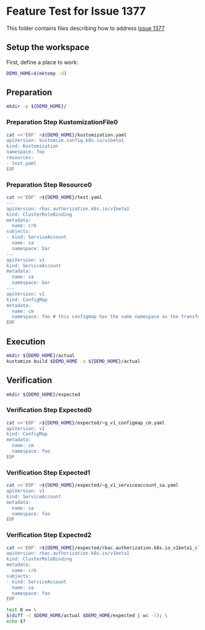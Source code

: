 # Feature Test for Issue 1377


This folder contains files describing how to address [Issue 1377](https://github.com/kubernetes-sigs/kustomize/issues/1377)

## Setup the workspace

First, define a place to work:

<!-- @makeWorkplace @test -->
```bash
DEMO_HOME=$(mktemp -d)
```

## Preparation

<!-- @makeDirectories @test -->
```bash
mkdir -p ${DEMO_HOME}/
```

### Preparation Step KustomizationFile0

<!-- @createKustomizationFile0 @test -->
```bash
cat <<'EOF' >${DEMO_HOME}/kustomization.yaml
apiVersion: kustomize.config.k8s.io/v1beta1
kind: Kustomization
namespace: foo
resources:
- test.yaml
EOF
```


### Preparation Step Resource0

<!-- @createResource0 @test -->
```bash
cat <<'EOF' >${DEMO_HOME}/test.yaml
---
apiVersion: rbac.authorization.k8s.io/v1beta1
kind: ClusterRoleBinding
metadata:
  name: crb
subjects:
- kind: ServiceAccount
  name: sa
  namespace: bar
---
apiVersion: v1
kind: ServiceAccount
metadata:
  name: sa
  namespace: bar
---
apiVersion: v1
kind: ConfigMap
metadata:
  name: cm
  namespace: foo # this configmap has the same namespace as the transformer target
EOF
```

## Execution

<!-- @build @test -->
```bash
mkdir ${DEMO_HOME}/actual
kustomize build $DEMO_HOME -o ${DEMO_HOME}/actual
```

## Verification

<!-- @createExpectedDir @test -->
```bash
mkdir ${DEMO_HOME}/expected
```


### Verification Step Expected0

<!-- @createExpected0 @test -->
```bash
cat <<'EOF' >${DEMO_HOME}/expected/~g_v1_configmap_cm.yaml
apiVersion: v1
kind: ConfigMap
metadata:
  name: cm
  namespace: foo
EOF
```


### Verification Step Expected1

<!-- @createExpected1 @test -->
```bash
cat <<'EOF' >${DEMO_HOME}/expected/~g_v1_serviceaccount_sa.yaml
apiVersion: v1
kind: ServiceAccount
metadata:
  name: sa
  namespace: foo
EOF
```


### Verification Step Expected2

<!-- @createExpected2 @test -->
```bash
cat <<'EOF' >${DEMO_HOME}/expected/rbac.authorization.k8s.io_v1beta1_clusterrolebinding_crb.yaml
apiVersion: rbac.authorization.k8s.io/v1beta1
kind: ClusterRoleBinding
metadata:
  name: crb
subjects:
- kind: ServiceAccount
  name: sa
  namespace: foo
EOF
```


<!-- @compareActualToExpected @test -->
```bash
test 0 == \
$(diff -r $DEMO_HOME/actual $DEMO_HOME/expected | wc -l); \
echo $?
```


